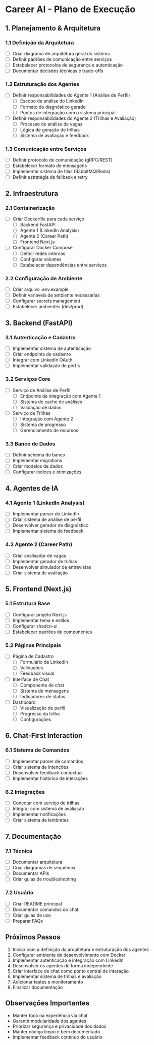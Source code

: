 # Career AI - Plano de Execução

## 1. Planejamento & Arquitetura

### 1.1 Definição da Arquitetura

- [ ] Criar diagrama de arquitetura geral do sistema
- [ ] Definir padrões de comunicação entre serviços
- [ ] Estabelecer protocolos de segurança e autenticação
- [ ] Documentar decisões técnicas e trade-offs

### 1.2 Estruturação dos Agentes

- [ ] Definir responsabilidades do Agente 1 (Análise de Perfil)
  - [ ] Escopo de análise do LinkedIn
  - [ ] Formato do diagnóstico gerado
  - [ ] Pontos de integração com o sistema principal
- [ ] Definir responsabilidades do Agente 2 (Trilhas e Avaliação)
  - [ ] Processo de análise de vagas
  - [ ] Lógica de geração de trilhas
  - [ ] Sistema de avaliação e feedback

### 1.3 Comunicação entre Serviços

- [ ] Definir protocolo de comunicação (gRPC/REST)
- [ ] Estabelecer formato de mensagens
- [ ] Implementar sistema de filas (RabbitMQ/Redis)
- [ ] Definir estratégia de fallback e retry

## 2. Infraestrutura

### 2.1 Containerização

- [ ] Criar Dockerfile para cada serviço
  - [ ] Backend FastAPI
  - [ ] Agente 1 (LinkedIn Analysis)
  - [ ] Agente 2 (Career Path)
  - [ ] Frontend Next.js
- [ ] Configurar Docker Compose
  - [ ] Definir redes internas
  - [ ] Configurar volumes
  - [ ] Estabelecer dependências entre serviços

### 2.2 Configuração de Ambiente

- [ ] Criar arquivo .env.example
- [ ] Definir variáveis de ambiente necessárias
- [ ] Configurar secrets management
- [ ] Estabelecer ambientes (dev/prod)

## 3. Backend (FastAPI)

### 3.1 Autenticação e Cadastro

- [ ] Implementar sistema de autenticação
- [ ] Criar endpoints de cadastro
- [ ] Integrar com LinkedIn OAuth
- [ ] Implementar validação de perfis

### 3.2 Serviços Core

- [ ] Serviço de Análise de Perfil
  - [ ] Endpoints de integração com Agente 1
  - [ ] Sistema de cache de análises
  - [ ] Validação de dados
- [ ] Serviço de Trilhas
  - [ ] Integração com Agente 2
  - [ ] Sistema de progresso
  - [ ] Gerenciamento de recursos

### 3.3 Banco de Dados

- [ ] Definir schema do banco
- [ ] Implementar migrations
- [ ] Criar modelos de dados
- [ ] Configurar índices e otimizações

## 4. Agentes de IA

### 4.1 Agente 1 (LinkedIn Analysis)

- [ ] Implementar parser do LinkedIn
- [ ] Criar sistema de análise de perfil
- [ ] Desenvolver gerador de diagnóstico
- [ ] Implementar sistema de feedback

### 4.2 Agente 2 (Career Path)

- [ ] Criar analisador de vagas
- [ ] Implementar gerador de trilhas
- [ ] Desenvolver simulador de entrevistas
- [ ] Criar sistema de avaliação

## 5. Frontend (Next.js)

### 5.1 Estrutura Base

- [ ] Configurar projeto Next.js
- [ ] Implementar tema e estilos
- [ ] Configurar shadcn-ui
- [ ] Estabelecer padrões de componentes

### 5.2 Páginas Principais

- [ ] Página de Cadastro
  - [ ] Formulário de LinkedIn
  - [ ] Validações
  - [ ] Feedback visual
- [ ] Interface de Chat
  - [ ] Componente de chat
  - [ ] Sistema de mensagens
  - [ ] Indicadores de status
- [ ] Dashboard
  - [ ] Visualização de perfil
  - [ ] Progresso da trilha
  - [ ] Configurações

## 6. Chat-First Interaction

### 6.1 Sistema de Comandos

- [ ] Implementar parser de comandos
- [ ] Criar sistema de intenções
- [ ] Desenvolver feedback contextual
- [ ] Implementar histórico de interações

### 6.2 Integrações

- [ ] Conectar com serviço de trilhas
- [ ] Integrar com sistema de avaliação
- [ ] Implementar notificações
- [ ] Criar sistema de lembretes

## 7. Documentação

### 7.1 Técnica

- [ ] Documentar arquitetura
- [ ] Criar diagramas de sequência
- [ ] Documentar APIs
- [ ] Criar guias de troubleshooting

### 7.2 Usuário

- [ ] Criar README principal
- [ ] Documentar comandos do chat
- [ ] Criar guias de uso
- [ ] Preparar FAQs

## Próximos Passos

1. Iniciar com a definição da arquitetura e estruturação dos agentes
2. Configurar ambiente de desenvolvimento com Docker
3. Implementar autenticação e integração com LinkedIn
4. Desenvolver os agentes de forma independente
5. Criar interface de chat como ponto central de interação
6. Implementar sistema de trilhas e avaliação
7. Adicionar testes e monitoramento
8. Finalizar documentação

## Observações Importantes

- Manter foco na experiência via chat
- Garantir modularidade dos agentes
- Priorizar segurança e privacidade dos dados
- Manter código limpo e bem documentado
- Implementar feedback contínuo do usuário
